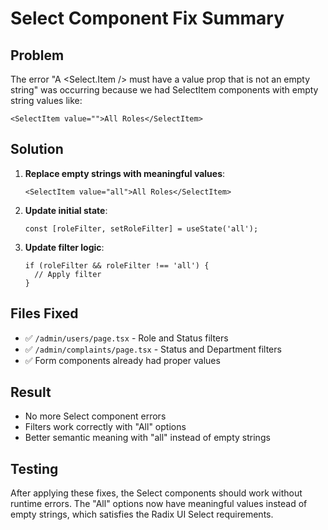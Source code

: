 # Select Component Fix Summary

## Problem
The error "A <Select.Item /> must have a value prop that is not an empty string" was occurring because we had SelectItem components with empty string values like:

```tsx
<SelectItem value="">All Roles</SelectItem>
```

## Solution
1. **Replace empty strings with meaningful values**:
   ```tsx
   <SelectItem value="all">All Roles</SelectItem>
   ```

2. **Update initial state**:
   ```tsx
   const [roleFilter, setRoleFilter] = useState('all');
   ```

3. **Update filter logic**:
   ```tsx
   if (roleFilter && roleFilter !== 'all') {
     // Apply filter
   }
   ```

## Files Fixed
- ✅ `/admin/users/page.tsx` - Role and Status filters
- ✅ `/admin/complaints/page.tsx` - Status and Department filters
- ✅ Form components already had proper values

## Result
- No more Select component errors
- Filters work correctly with "All" options
- Better semantic meaning with "all" instead of empty strings

## Testing
After applying these fixes, the Select components should work without runtime errors. The "All" options now have meaningful values instead of empty strings, which satisfies the Radix UI Select requirements.
